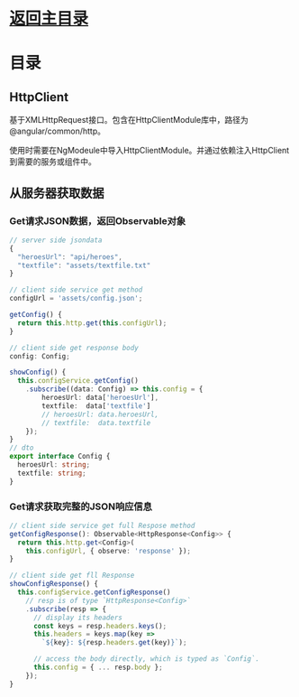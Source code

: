 # [返回主目录](Readme.md)<!-- omit in toc --> 

# 目录 <!-- omit in toc --> 

## HttpClient
基于XMLHttpRequest接口。包含在HttpClientModule库中，路径为@angular/common/http。

使用时需要在NgModeule中导入HttpClientModule。并通过依赖注入HttpClient到需要的服务或组件中。


## 从服务器获取数据

### Get请求JSON数据，返回Observable对象
```ts
// server side jsondata
{
  "heroesUrl": "api/heroes",
  "textfile": "assets/textfile.txt"
}

// client side service get method
configUrl = 'assets/config.json';

getConfig() {
  return this.http.get(this.configUrl);
}

// client side get response body
config: Config;

showConfig() {
  this.configService.getConfig()
    .subscribe((data: Config) => this.config = {
        heroesUrl: data['heroesUrl'],
        textfile:  data['textfile']
        // heroesUrl: data.heroesUrl,
        // textfile:  data.textfile
    });
}
// dto
export interface Config {
  heroesUrl: string;
  textfile: string;
}
```

### Get请求获取完整的JSON响应信息
```ts
// client side service get full Respose method
getConfigResponse(): Observable<HttpResponse<Config>> {
  return this.http.get<Config>(
    this.configUrl, { observe: 'response' });
}

// client side get fll Response
showConfigResponse() {
  this.configService.getConfigResponse()
    // resp is of type `HttpResponse<Config>`
    .subscribe(resp => {
      // display its headers
      const keys = resp.headers.keys();
      this.headers = keys.map(key =>
        `${key}: ${resp.headers.get(key)}`);

      // access the body directly, which is typed as `Config`.
      this.config = { ... resp.body };
    });
}
```